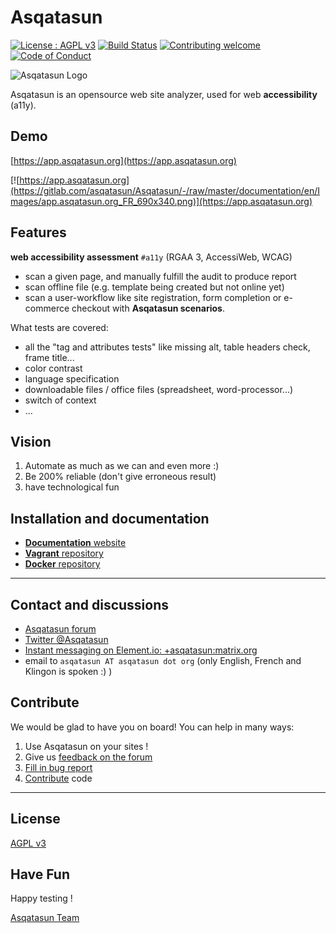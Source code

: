 # Asqatasun

[![License : AGPL v3](https://img.shields.io/badge/license-AGPL3-blue.svg)](https://gitlab.com/asqatasun/Asqatasun/-/blob/master/LICENSE)
[![Build Status](https://gitlab.com/asqatasun/Asqatasun/badges/master/pipeline.svg)](https://gitlab.com/asqatasun/Asqatasun/pipelines?scope=branches)
[![Contributing welcome](https://img.shields.io/badge/contributing-welcome-brightgreen.svg?style=flat-square)](https://gitlab.com/asqatasun/Asqatasun/-/blob/master/CONTRIBUTING.md)
[![Code of Conduct](https://img.shields.io/badge/code%20of-conduct-ff69b4.svg?style=flat-square)](https://gitlab.com/asqatasun/Asqatasun/-/blob/master/CODE_OF_CONDUCT.md)
 

![Asqatasun Logo](http://forum.asqatasun.org/uploads/default/original/1X/e16a2b9b7f5a4dc756f03630923290c695c762c9.png)

Asqatasun is an opensource web site analyzer, used for web **accessibility** (a11y).

## Demo

[https://app.asqatasun.org](https://app.asqatasun.org)

[![https://app.asqatasun.org](https://gitlab.com/asqatasun/Asqatasun/-/raw/master/documentation/en/Images/app.asqatasun.org_FR_690x340.png)](https://app.asqatasun.org)


## Features

**web accessibility assessment** `#a11y` (RGAA 3, AccessiWeb, WCAG)

<!-- * scan a whole site for a11y issues (crawler included) -->
* scan a given page, and manually fulfill the audit to produce report
* scan offline file (e.g. template being created but not online yet)
* scan a user-workflow like site registration, form completion or e-commerce checkout with **Asqatasun scenarios**.

What tests are covered:

* all the "tag and attributes tests" like missing alt, table headers check, frame title...
* color contrast
* language specification
* downloadable files / office files (spreadsheet, word-processor...)
* switch of context
* ...

<!-- 
This represents 173 accessibility tests.
-->


 
## Vision

1. Automate as much as we can and even more :)
2. Be 200% reliable (don't give erroneous result)
3. have technological fun

## Installation and documentation

- [**Documentation** website](https://doc.asqatasun.org/v5/en/)
- [**Vagrant** repository](https://gitlab.com/asqatasun/asqatasun-vagrant)
- [**Docker** repository](https://gitlab.com/asqatasun/asqatasun-docker)

<!--
## Download

* [lastest version of Asqatasun, .tar.gz, 83Mb](http://download.asqatasun.org/asqatasun-latest.tar.gz)

And also: 

* [Asqatasun with Vagrant](https://gitlab.com/asqatasun/asqatasun-vagrant/-/tree/master/Ubuntu-18.04-local)
* [Asqatasun Docker images](https://hub.docker.com/r/asqatasun/asqatasun/)
(but do read the [associated doc](http://doc.asqatasun.org/en/10_Install_doc/Docker/index.html) or your data will be lost !)
* **Ansible** roles are available in the `/Ansible` directory of the `.tar.gz`.
-->


---

## Contact and discussions

- [Asqatasun forum](https://forum.asqatasun.org/)
- [Twitter @Asqatasun](https://twitter.com/Asqatasun)
- [Instant messaging on Element.io: +asqatasun:matrix.org](https://app.element.io/#/group/+asqatasun:matrix.org)
- email to `asqatasun AT asqatasun dot org` (only English, French and Klingon is spoken :) )


## Contribute

We would be glad to have you on board! You can help in many ways:

1. Use Asqatasun on your sites !
1. Give us [feedback on the forum](https://forum.asqatasun.org)
1. [Fill in bug report](https://gitlab.com/asqatasun/Asqatasun/-/issues)
1. [Contribute](https://gitlab.com/asqatasun/Asqatasun/-/blob/master/CONTRIBUTING.md) code

---

## License

 [AGPL v3](https://gitlab.com/asqatasun/Asqatasun/-/blob/master/LICENSE) 

## Have Fun

Happy testing !

[Asqatasun Team](https://gitlab.com/asqatasun/Asqatasun/-/blob/master/documentation/en/asqatasun-team.md)


